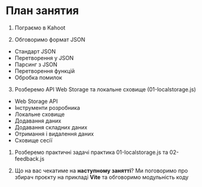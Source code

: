 # План занятия

1. Пограємо в Kahoot

2. Обговоримо формат JSON

- Стандарт JSON
- Перетворення у JSON
- Парсинг з JSON
- Перетворення функцій
- Обробка помилок

3. Розберемо API Web Storage та локальне сховище (01-localstorage.js)

- Web Storage API
- Інструменти розробника
- Локальне сховище
- Додавання даних
- Додавання складних даних
- Отримання і видалення даних
- Сховище сесії

1. Розберемо практичні задачі практика 01-localstorage.js та 02-feedback.js

2. Що на вас чекатиме на **наступному занятті**? Ми поговоримо про збирач
   проєкту на прикладі **Vite** та обговоримо модульність коду

